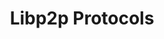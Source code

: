 ---
title: "Libp2p Protocols"
bookCollapseSection: true
weight: 5
dashboardWeight: 0.2
dashboardState: incomplete
dashboardAudit: 0
---